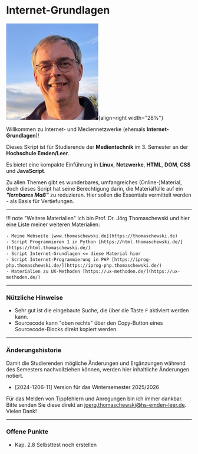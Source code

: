 # Internet-Grundlagen
![Jörg Thomaschewski](./assets/images/JT-Web.jpg){align=right width="28%"}

Willkommen zu Internet- und Mediennetzwerke (ehemals **Internet-Grundlagen**)!

Dieses Skript ist für Studierende der **Medientechnik** im 3. Semester an der **Hochschule Emden/Leer**. 

Es bietet eine kompakte Einführung in **Linux**, **Netzwerke**, **HTML**, **DOM**, **CSS** und **JavaScript**. 

Zu allen Themen gibt es wunderbares, umfangreiches (Online-)Material, doch dieses Script hat seine Berechtigung darin, die Materialfülle auf ein ***"lernbares Maß"*** zu reduzieren. Hier sollen die Essentials vermittelt werden - als Basis für Vertiefungen.

---


!!! note "Weitere Materialien"
    Ich bin Prof. Dr. Jörg Thomaschewski und hier eine Liste meiner weiteren Materialien:

    - Meine Webseite [www.thomaschewski.de](https://thomaschewski.de)
    - Script Programmieren 1 in Python [https://html.thomaschewski.de/](https://html.thomaschewski.de/)
    - Script Internet-Grundlagen <= diese Material hier
    - Script Internet-Programmierung in PHP [https://iprog-php.thomaschewski.de/](https://iprog-php.thomaschewski.de/)
    - Materialien zu UX-Methoden [https://ux-methoden.de/](https://ux-methoden.de/)

---


### Nützliche Hinweise
- Sehr gut ist die eingebaute Suche, die über die Taste <kbd>F</kbd> aktiviert werden kann.
- Sourcecode kann "oben rechts" über den Copy-Button eines Sourcecode-Blocks direkt kopiert werden.

---

### Änderungshistorie
Damit die Studierenden mögliche Änderungen und Ergänzungen während des Semesters nachvollziehen können, werden hier inhaltliche Änderungen notiert.

- [2024-1206-11] Version für das Wintersemester 2025/2026


Für das Melden von Tippfehlern und Anregungen bin ich immer dankbar. Bitte senden Sie diese direkt an joerg.thomaschewski@hs-emden-leer.de. Vielen Dank!

---

### Offene Punkte
- Kap. 2.8 Selbsttest noch erstellen
